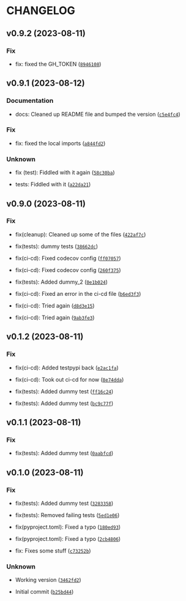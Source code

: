 # CHANGELOG



## v0.9.2 (2023-08-11)

### Fix

* fix: fixed the GH_TOKEN ([`8946108`](https://github.com/xevg/google-nest-camera-proxy/commit/8946108370a4d6449ae2d42da1712b6796eed5a2))


## v0.9.1 (2023-08-12)

### Documentation

* docs: Cleaned up README file and bumped the version ([`c5e4fc4`](https://github.com/xevg/google-nest-camera-proxy/commit/c5e4fc42a92f1ee8df2db0914261e5f4de64f6e0))

### Fix

* fix: fixed the local imports ([`a844fd2`](https://github.com/xevg/google-nest-camera-proxy/commit/a844fd2f2b2ebed5f5c9ab15c5d3ee9f1e92b732))

### Unknown

* fix (test): Fiddled with it again ([`58c30ba`](https://github.com/xevg/google-nest-camera-proxy/commit/58c30ba2c412875aaa1b5438858fba6c67610cba))

* tests: Fiddled with it ([`a22da21`](https://github.com/xevg/google-nest-camera-proxy/commit/a22da21e861ea81ee6662c41054fda90a94f9bc2))


## v0.9.0 (2023-08-11)

### Fix

* fix(cleanup): Cleaned up some of the files ([`422af7c`](https://github.com/xevg/google-nest-camera-proxy/commit/422af7c47cf733161c174ed0ec4a4e7b442707aa))

* fix(tests): dummy tests ([`38662dc`](https://github.com/xevg/google-nest-camera-proxy/commit/38662dcaf7c48bb96ab63241a7ee6395e1a82fc6))

* fix(ci-cd): Fixed codecov config ([`ff07057`](https://github.com/xevg/google-nest-camera-proxy/commit/ff0705720346c385b376e4061ec3a6753b07cc8e))

* fix(ci-cd): Fixed codecov config ([`260f375`](https://github.com/xevg/google-nest-camera-proxy/commit/260f375b18f6841dc034137a513d00b0bbb850bb))

* fix(tests): Added dummy_2 ([`0e1b024`](https://github.com/xevg/google-nest-camera-proxy/commit/0e1b024a32fd6b91b09efe277562707f8eae64d6))

* fix(ci-cd): Fixed an error in the ci-cd file ([`b6ed3f3`](https://github.com/xevg/google-nest-camera-proxy/commit/b6ed3f38c87eee3c1edb07eac0976dd2ce731577))

* fix(ci-cd): Tried again ([`d8d3e15`](https://github.com/xevg/google-nest-camera-proxy/commit/d8d3e159a18ff6c0b596f4fc3b9d3bcc2898fbc4))

* fix(ci-cd): Tried again ([`9ab3fe3`](https://github.com/xevg/google-nest-camera-proxy/commit/9ab3fe37a415acdfd87ea56b4b3f1ac576cfd0b6))


## v0.1.2 (2023-08-11)

### Fix

* fix(ci-cd): Added testpypi back ([`e2ac1fa`](https://github.com/xevg/google-nest-camera-proxy/commit/e2ac1fa41bcefd4e7a542b39abb271c78123b7d3))

* fix(ci-cd): Took out ci-cd for now ([`8e74dda`](https://github.com/xevg/google-nest-camera-proxy/commit/8e74dda9a57e5bf9856edb784d68fd991428cefd))

* fix(tests): Added dummy test ([`ff16c24`](https://github.com/xevg/google-nest-camera-proxy/commit/ff16c2434b7fa19b1dc8a19c2ba5d28a84fa1334))

* fix(tests): Added dummy test ([`bc9c77f`](https://github.com/xevg/google-nest-camera-proxy/commit/bc9c77f085bc58ac454c9617f21482f56073a2d5))


## v0.1.1 (2023-08-11)

### Fix

* fix(tests): Added dummy test ([`0aabfcd`](https://github.com/xevg/google-nest-camera-proxy/commit/0aabfcd00d176114e61b8fe1337c42329c69a825))


## v0.1.0 (2023-08-11)

### Fix

* fix(tests): Added dummy test ([`3283358`](https://github.com/xevg/google-nest-camera-proxy/commit/3283358a41bccbd97fb542fc38b667538e4e7ee2))

* fix(tests): Removed failing tests ([`5ed1e06`](https://github.com/xevg/google-nest-camera-proxy/commit/5ed1e06ee7415ae6221e8044b760d20a47df3fbc))

* fix(pyproject.toml): Fixed a typo ([`180ed93`](https://github.com/xevg/google-nest-camera-proxy/commit/180ed935835c670badcfb3ba66b926f2d07b06be))

* fix(pyproject.toml): Fixed a typo ([`2cb4806`](https://github.com/xevg/google-nest-camera-proxy/commit/2cb480669a3d48c3e3a166e7b061a48f2934dcbd))

* fix: Fixes some stuff ([`c73252b`](https://github.com/xevg/google-nest-camera-proxy/commit/c73252b05483a8ff4735963785196e4bbeb9afe1))

### Unknown

* Working version ([`3462fd2`](https://github.com/xevg/google-nest-camera-proxy/commit/3462fd28140c9eecf17ca770646a076a35be5b23))

* Initial commit ([`b25bd44`](https://github.com/xevg/google-nest-camera-proxy/commit/b25bd44961e00b36143a2e08cb67b3ac995f0165))
